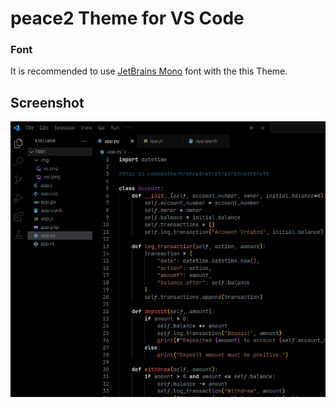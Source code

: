 # peace2 Theme for VS Code




### Font

It is recommended to use [JetBrains Mono](https://www.jetbrains.com/lp/mono/) font with the this Theme.


## Screenshot

![Li Theme](img/vs.png)




